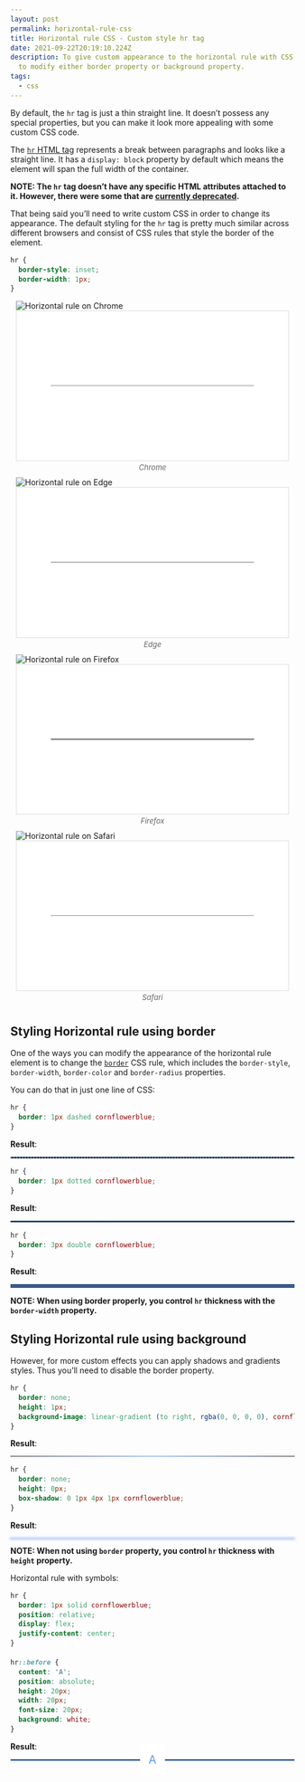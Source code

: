 ```yaml
---
layout: post
permalink: horizontal-rule-css
title: Horizontal rule CSS - Custom style hr tag
date: 2021-09-22T20:19:10.224Z
description: To give custom appearance to the horizontal rule with CSS, you need
  to modify either border property or background property.
tags:
  - css
---
```


By default, the `hr` tag is just a thin straight line. It doesn’t possess any special properties, but you can make it look more appealing with some custom CSS code.

The [`hr` HTML tag](https://developer.mozilla.org/en-US/docs/Web/HTML/Element/hr) represents a break between paragraphs and looks like a straight line. It has a `display: block` property by default which means the element will span the full width of the container.

**NOTE: The `hr` tag doesn’t have any specific HTML attributes attached to it. However, there were some that are [currently deprecated](https://developer.mozilla.org/en-US/docs/Web/HTML/Element/hr#attributes).**

That being said you’ll need to write custom CSS in order to change its appearance. The default styling for the `hr` tag is pretty much similar across different browsers and consist of CSS rules that style the border of the element.

```css
hr {
  border-style: inset;
  border-width: 1px;
}
```

<style>
.image-grid{display:flex;justify-content:space-evenly;flex-wrap:wrap;margin:0 0 30px}
.image-grid figcaption{font-size:13px;color:#666;font-style:italic;text-align:center}
.image-grid figure{margin:0 10px 10px;flex:1 0 47%}
hr.dashed{border:1px dashed cornflowerblue}
hr.dotted{border:1px dotted cornflowerblue}
hr.double{border:3px double cornflowerblue}
hr.gradient{border:none;height: 1px;background-image:linear-gradient(to right,rgba(0, 0, 0, 0),cornflowerblue,rgba(0, 0, 0, 0))}
hr.shadow{border:none;height:0;box-shadow:0 1px 4px 1px cornflowerblue}
hr.symbol{border:1px solid cornflowerblue;display:flex;justify-content:center;align-items:center}
hr.symbol::before{content:'A';position:absolute;padding:15px;font-size:20px;background:white;color:cornflowerblue}
main hr{margin:30px auto 50px}
</style>

<div class="image-grid">
  <figure>
    <img class="shadow lozad" data-src="/images/html-elements/hr-chrome.png" alt="Horizontal rule on Chrome">
    <noscript>
      <img class="shadow" src="/images/html-elements/hr-chrome.png" alt="Horizontal rule on Chrome">
    </noscript>
    <figcaption>Chrome</figcaption>
  </figure>
  <figure>
    <img class="shadow lozad" data-src="/images/html-elements/hr-edge.png" alt="Horizontal rule on Edge">
    <noscript>
      <img class="shadow" src="/images/html-elements/hr-edge.png" alt="Horizontal rule on Edge">
    </noscript>
    <figcaption>Edge</figcaption>
  </figure>
  <figure>
    <img class="shadow lozad" data-src="/images/html-elements/hr-firefox.png" alt="Horizontal rule on Firefox">
    <noscript>
      <img class="shadow" src="/images/html-elements/hr-firefox.png" alt="Horizontal rule on Firefox">
    </noscript>
    <figcaption>Firefox</figcaption>
  </figure>
  <figure>
    <img class="shadow lozad" data-src="/images/html-elements/hr-safari.png" alt="Horizontal rule on Safari">
    <noscript>
      <img class="shadow" src="/images/html-elements/hr-safari.png" alt="Horizontal rule on Safari">
    </noscript>
    <figcaption>Safari</figcaption>
  </figure>
</div>

## Styling Horizontal rule using border

One of the ways you can modify the appearance of the horizontal rule element is to change the [`border`](https://developer.mozilla.org/en-US/docs/Web/CSS/border) CSS rule, which includes the `border-style`, `border-width`, `border-color` and `border-radius` properties.

You can do that in just one line of CSS:

```css
hr {
  border: 1px dashed cornflowerblue;
}
```

**Result**:

<hr class="dashed">

```css
hr {
  border: 1px dotted cornflowerblue;
}
```

**Result**:

<hr class="dotted">

```css
hr {
  border: 3px double cornflowerblue;
}
```

**Result**:

<hr class="double">

**NOTE: When using border properly, you control `hr` thickness with the `border-width` property.**

## Styling Horizontal rule using background

However, for more custom effects you can apply shadows and gradients styles. Thus you’ll need to disable the border property.

```css
hr {
  border: none;
  height: 1px;
  background-image: linear-gradient (to right, rgba(0, 0, 0, 0), cornflowerblue, rgba(0, 0, 0, 0));
}
```

**Result**:

<hr class="gradient">

```css
hr {
  border: none;
  height: 0px;
  box-shadow: 0 1px 4px 1px cornflowerblue;
}
```

**Result**:

<hr class="shadow">

**NOTE: When not using `border` property, you control `hr` thickness with `height` property.**

Horizontal rule with symbols:

```css
hr {
  border: 1px solid cornflowerblue;
  position: relative;
  display: flex;
  justify-content: center;
}

hr::before {
  content: 'A';
  position: absolute;
  height: 20px;
  width: 20px;
  font-size: 20px;
  background: white;
}
```

**Result**:

<hr class="symbol">